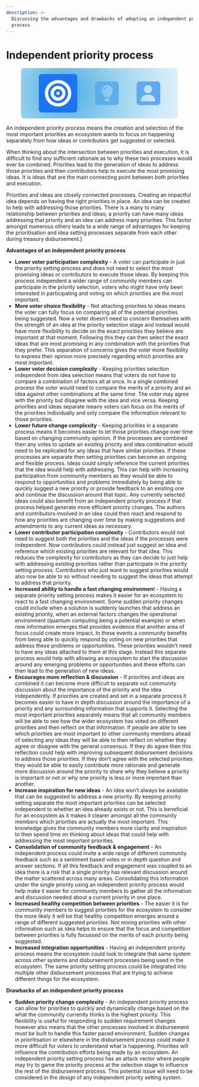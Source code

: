 ```yaml
---
description: >-
  Discussing the advantages and drawbacks of adopting an independent priority
  process
---
```


# Independent priority process

<figure><img src="../.gitbook/assets/independent-priorities-process.png" alt=""><figcaption></figcaption></figure>

An independent priority process means the creation and selection of the most important priorities an ecosystem wants to focus on happening separately from how ideas or contributors get suggested or selected.

When thinking about the intersection between priorities and execution, it is difficult to find any sufficient rationale as to why these two processes would ever be combined. Priorities lead to the generation of ideas to address those priorities and then contributors help to execute the most promising ideas. It is ideas that are the main connecting point between both priorities and execution.

Priorities and ideas are closely connected processes. Creating an impactful idea depends on having the right priorities in place. An idea can be created to help with addressing those priorities. There is a many to many relationship between priorities and ideas; a priority can have many ideas addressing that priority and an idea can address many priorities. This factor amongst numerous others leads to a wide range of advantages for keeping the prioritisation and idea setting processes separate from each other during treasury disbursement.]



**Advantages of an independent priority process**

* **Lower voter participation complexity** - A voter can participate in just the priority setting process and does not need to select the most promising ideas or contributors to execute those ideas. By keeping this process independent a wider range of community members can participate in the priority selection, voters who might have only been interested in participating and voting on which priorities are the most important.
* **More voter choice flexibility** - Not attaching priorities to ideas means the voter can fully focus on comparing all of the potential priorities being suggested. Now a voter doesn’t need to concern themselves with the strength of an idea at the priority selection stage and instead would have more flexibility to decide on the exact priorities they believe are important at that moment. Following this they can then select the exact ideas that are most promising in any combination with the priorities that they prefer. This separation of concerns gives the voter more flexibility to express their opinion more precisely regarding which priorities are most important.
* **Lower voter decision complexity** - Keeping priorities selection independent from idea selection means that voters do not have to compare a combination of factors all at once. In a single combined process the voter would need to compare the merits of a priority and an idea against other combinations at the same time. The voter may agree with the priority but disagree with the idea and vice versa. Keeping priorities and ideas separate means voters can focus on the merits of the priorities individually and only compare the information relevant to those priorities.
* **Lower future change complexity** - Keeping priorities in a separate process means it becomes easier to let those priorities change over time based on changing community opinion. If the processes are combined then any votes to update an existing priority and idea combination would need to be replicated for any ideas that have similar priorities. If these processes are separate then setting priorities can become an ongoing and flexible process. Ideas could simply reference the current priorities that the idea would help with addressing. This can help with increasing participation from community members as they would be able to respond to opportunities and problems immediately by being able to quickly suggest a new priority or provide feedback to an existing one and continue the discussion around that topic. Any currently selected ideas could also benefit from an independent priority process if that process helped generate more efficient priority changes. The authors and contributors involved in an idea could then react and respond to how any priorities are changing over time by making suggestions and amendments to any current ideas as necessary.
* **Lower contributor participation complexity** - Contributors would not need to suggest both the priorities and the ideas if the processes were independent. Now contributors could instead just suggest an idea and reference which existing priorities are relevant for that idea. This reduces the complexity for contributors as they can decide to just help with addressing existing priorities rather than participate in the priority setting process. Contributors who just want to suggest priorities would also now be able to so without needing to suggest the ideas that attempt to address that priority.
* **Increased ability to handle a fast changing environmen**t - Having a separate priority setting process makes it easier for an ecosystem to react to a fast changing environment. Some sudden priority changes could include when a solution is suddenly launches that address an existing priority, when an external factors changes the operational environment (quantum computing being a potential example) or when new information emerges that provides evidence that another area of focus could create more impact. In these events a community benefits from being able to quickly respond by voting on new priorities that address these problems or opportunities. These priorities wouldn’t need to have any ideas attached to them at this stage. Instead this separate process would help with allowing an ecosystem to start the discussion around any emerging problems or opportunities and these efforts can then lead to the generation of new ideas.
* **Encourages more reflection & discussion** - If priorities and ideas are combined it can become more difficult to separate out community discussion about the importance of the priority and the idea independently. If priorities are created and set in a separate process it becomes easier to have in depth discussion around the importance of a priority and any surrounding information that supports it. Selecting the most important priorities separately means that all community members will be able to see how the wider ecosystem has voted on different priorities and then reflect on that information. If people are able to see which priorities are most important to other community members ahead of selecting any ideas they will be able to then reflect on whether they agree or disagree with the general consensus. If they do agree then this reflection could help with improving subsequent disbursement decisions to address those priorities. If they don’t agree with the selected priorities they would be able to easily contribute more rationale and generate more discussion around the priority to share why they believe a priority is important or not or why one priority is less or more important than another.
* **Increase inspiration for new ideas** - An idea won’t always be available that can be suggested to address a new priority. By keeping priority setting separate the most important priorities can be selected independent to whether an idea already exists or not. This is beneficial for an ecosystem as it makes it clearer amongst all the community members which priorities are actually the most important. This knowledge gives the community members more clarity and inspiration to then spend time on thinking about ideas that could help with addressing the most important priorities.
* **Consolidation of community feedback & engagement** - An independent process could invite a wide range of different community feedback such as a sentiment based votes or in depth question and answer sections. If all this feedback and engagement was coupled to an idea there is a risk that a single priority has relevant discussion around the matter scattered across many areas. Consolidating this information under the single priority using an independent priority process would help make it easier for community members to gather all the information and discussion needed about a current priority in one place.
* **Increased healthy competition between priorities** - The easier it is for community members to suggest priorities for the ecosystem to consider the more likely it will be that healthy competition emerges around a range of different suggested priorities. Not mixing priorities with other information such as idea helps to ensure that the focus and competition between priorities is fully focussed on the merits of each priority being suggested.
* **Increased integration opportunities** - Having an independent priority process means the ecosystem could look to integrate that same system across other systems and disbursement processes being used in the ecosystem. The same priority setting process could be integrated into multiple other disbursement processes that are trying to achieve different things for the ecosystem.



**Drawbacks of an independent priority process**

* **Sudden priority change complexity** - An independent priority process can allow for priorities to quickly and dynamically change based on the what the community currently thinks is the highest priority. This flexibility is useful for responding to sudden requirement changes however also means that the other processes involved in disbursement must be built to handle this faster paced environment. Sudden changes in prioritisation or elsewhere in the disbursement process could make it more difficult for voters to understand what is happening. Priorities will influence the contribution efforts being made by an ecosystem. An independent priority setting process has an attack vector where people may try to game the priority process at the selection stage to influence the rest of the disbursement process. This potential issue will need to be considered in the design of any independent priority setting system.
